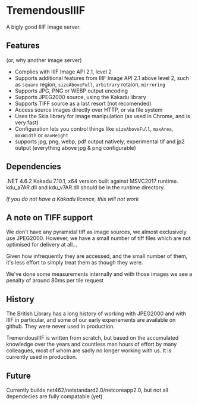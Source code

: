 # TremendousIIIF

A bigly good IIIF image server.

## Features

(or, why another image server)

- Complies with IIIF Image API 2.1, level 2
- Supports additional features from IIIF Image API 2.1 above level 2, such as `square` region, `sizeAboveFull`, `arbitrary` rotaion, `mirroring`
- Supports JPG, PNG or WEBP output encoding
- Supports JPEG2000 source, using the Kakadu library 
- Supports TIFF source as a last resort (not recomended)
- Access source images directly over HTTP, or via file system
- Uses the Skia library for image manipulation (as used in Chrome, and is very fast)
- Configuration lets you control things like `sizeAboveFull`, `maxArea`, `maxWidth` or `maxHeight`
- supports jpg, png, webp, pdf output natively, experimental tif and jp2 output (everything above jpg & png configurable)
## Dependencies

.NET 4.6.2
Kakadu 7.10.1, x64 version built against MSVC2017 runtime. kdu_a7AR.dll and kdu_v7AR.dll should be in the runtime directory.

*If you do not have a Kakadu licence, this will not work*

## A note on TIFF support

We don't have any pyramidal tiff as image sources, we almost exclusively use JPEG2000. However, we have a small number of tiff files which are not optimised for delivery at all...

Given how infrequently they are accessed, and the small number of them, it's less effort to simply treat them as though they were. 

We've done some measurements internally and with those images we see a penalty of around 80ms per tile request


## History

The British Library has a long history of working with JPEG2000 and with IIIF in particular, and some of our early experiements are available on github. They were never used in production.

TremendousIIIF is written from scratch, but based on the accumulated knowledge over the years and countless man hours of effort by many colleagues, most of whom are sadly no longer working with us. It is currently used in production.

## Future

Currently builds net462/netstandard2.0/netcoreapp2.0, but not all dependecies are fully compatable (yet)
